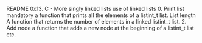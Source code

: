 README 0x13. C - More singly linked lists
use of linked lists
0. Print list
mandatory
a function that prints all the elements of a listint_t list.
List length
A function that returns the number of elements in a linked listint_t list.
2. Add node
 a function that adds a new node at the beginning of a listint_t list
etc.
